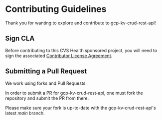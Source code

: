 # Contributing Guidelines

Thank you for wanting to explore and contribute to gcp-kv-crud-rest-api!

## Sign CLA

Before contributing to this CVS Health sponsored project, you will need to sign the associated [Contributor License Agreement](https://forms.office.com/r/EyZTFf6tjm).

## Submitting a Pull Request

We work using forks and Pull Requests.

In order to submit a PR for gcp-kv-crud-rest-api, one must fork the repository and submit the PR from there.

Please make sure your fork is up-to-date with the gcp-kv-crud-rest-api's latest _main_ branch.